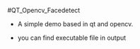 #QT_Opencv_Facedetect


- A simple demo  based in qt and opencv.



- you can find executable file in output

